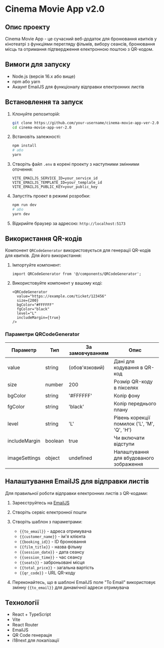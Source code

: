 # Cinema Movie App v2.0

## Опис проекту

Cinema Movie App - це сучасний веб-додаток для бронювання квитків у кінотеатрі з функціями перегляду фільмів, вибору сеансів, бронювання місць та отримання підтвердження електронною поштою з QR-кодом.

## Вимоги для запуску

- Node.js (версія 16.x або вище)
- npm або yarn
- Акаунт EmailJS для функціоналу відправки електронних листів

## Встановлення та запуск

1. Клонуйте репозиторій:
   ```bash
   git clone https://github.com/your-username/cinema-movie-app-ver-2.0.git
   cd cinema-movie-app-ver-2.0
   ```

2. Встановіть залежності:
   ```bash
   npm install
   # або
   yarn
   ```

3. Створіть файл `.env` в корені проекту з наступними змінними оточення:
   ```
   VITE_EMAILJS_SERVICE_ID=your_service_id
   VITE_EMAILJS_TEMPLATE_ID=your_template_id
   VITE_EMAILJS_PUBLIC_KEY=your_public_key
   ```

4. Запустіть проект в режимі розробки:
   ```bash
   npm run dev
   # або
   yarn dev
   ```

5. Відкрийте браузер за адресою: `http://localhost:5173`

## Використання QR-кодів

Компонент `QRCodeGenerator` використовується для генерації QR-кодів для квитків. Для його використання:

1. Імпортуйте компонент:
   ```tsx
   import QRCodeGenerator from '@/components/QRCodeGenerator';
   ```

2. Використовуйте компонент у вашому коді:
   ```tsx
   <QRCodeGenerator 
     value="https://example.com/ticket/123456" 
     size={200} 
     bgColor="#FFFFFF" 
     fgColor="black" 
     level="L"
     includeMargin={true}
   />
   ```

### Параметри QRCodeGenerator

| Параметр | Тип | За замовчуванням | Опис |
|---------|------|--------------|-------|
| value | string | (обов'язковий) | Дані для кодування в QR-код |
| size | number | 200 | Розмір QR-коду в пікселях |
| bgColor | string | '#FFFFFF' | Колір фону |
| fgColor | string | 'black' | Колір переднього плану |
| level | string | 'L' | Рівень корекції помилок ('L', 'M', 'Q', 'H') |
| includeMargin | boolean | true | Чи включати відступи |
| imageSettings | object | undefined | Налаштування для вбудованого зображення |

## Налаштування EmailJS для відправки листів

Для правильної роботи відправки електронних листів з QR-кодами:

1. Зареєструйтесь на [EmailJS](https://www.emailjs.com/)
2. Створіть сервіс електронної пошти
3. Створіть шаблон з параметрами:
   - `{{to_email}}` - адреса отримувача
   - `{{customer_name}}` - ім'я клієнта
   - `{{booking_id}}` - ID бронювання
   - `{{film_title}}` - назва фільму
   - `{{session_date}}` - дата сеансу
   - `{{session_time}}` - час сеансу
   - `{{seats}}` - заброньовані місця
   - `{{total_price}}` - загальна вартість
   - `{{qr_code}}` - URL QR-коду

4. Переконайтесь, що в шаблоні EmailJS поле "To Email" використовує змінну `{{to_email}}` для динамічної адреси отримувача

## Технології

- React + TypeScript
- Vite
- React Router
- EmailJS
- QR Code генерація
- i18next для локалізації
